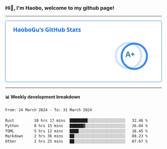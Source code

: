 <!--<h2 align="center"> Hi👋, I'm Haobo, welcome to my github page! </h2>-->
### Hi👋, I'm Haobo, welcome to my github page!
-------

<img href="https://github.com/HaoboGu" src="assets/stats.svg" alt="github stats" /> 

-------

#### 📊 **Weekly development breakdown**
<!--START_SECTION:waka-->

```txt
From: 24 March 2024 - To: 31 March 2024

Rust         10 hrs 17 mins  ████████░░░░░░░░░░░░░░░░░   32.46 %
Python       8 hrs 15 mins   ██████▓░░░░░░░░░░░░░░░░░░   26.04 %
TOML         5 hrs 12 mins   ████░░░░░░░░░░░░░░░░░░░░░   16.45 %
Markdown     2 hrs 36 mins   ██░░░░░░░░░░░░░░░░░░░░░░░   08.23 %
Other        2 hrs 25 mins   ██░░░░░░░░░░░░░░░░░░░░░░░   07.67 %
```

<!--END_SECTION:waka-->
<!--
backup url: https://github-readme-status-dusky-ten.vercel.app/api?username=HaoboGu&count_private=true&show_icons=true&theme=transparent&border_color=2f80ed
-->
<!--
**HaoboGu/HaoboGu** is a ✨ _special_ ✨ repository because its `README.md` (this file) appears on your GitHub profile.

Here are some ideas to get you started:

- 🔭 I’m currently working on AI-assisted programming tools
- 🌱 I’m currently learning ...
- 👯 I’m looking to collaborate on ...
- 🤔 I’m looking for help with ...
- 💬 Ask me about ...
- 📫 How to reach me: ...
- 😄 Pronouns: ...
- ⚡ Fun fact: ...
-->
